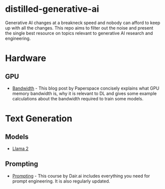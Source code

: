 # distilled-generative-ai
Generative AI changes at a breakneck speed and nobody can afford to keep up with all the changes. This repo aims to filter out the noise and present the single best resource on topics relevant to generative AI research and engineering.  
# Hardware
## GPU
- [Bandwidth](https://blog.paperspace.com/gpu-memory-bandwidth/) - This blog post by Paperspace concisely explains what GPU memory bandwidth is, why it is relevant to DL and gives some example calculations about the bandwidth required to train some models. 

# Text Generation
## Models
- [Llama 2](https://ai.meta.com/llama/get-started/)
## Prompting
- [Prompting](https://www.promptingguide.ai/) - This course by Dair.ai includes everything you need for prompt engineering. It is also regularly updated.
